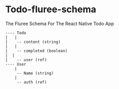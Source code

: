 # Todo-fluree-schema
The Fluree Schema For The React Native Todo App

```
---- Todo
|   |
|    -- content (string)
|   | 
|    -- completed (boolean)
|  |
|    -- user (ref)
---- User
    |
     -- Name (string)
    |
     -- auth (ref)

```